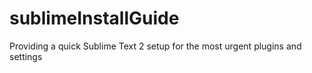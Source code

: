 sublimeInstallGuide
===================

Providing a quick Sublime Text 2 setup for the most urgent plugins and settings